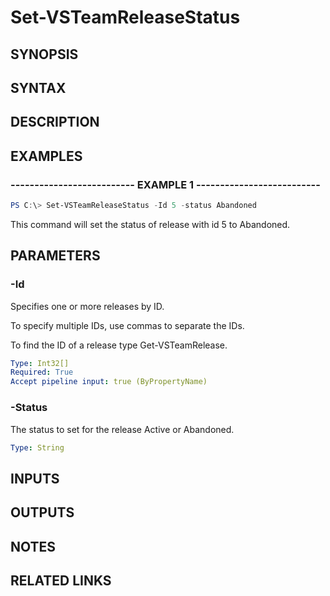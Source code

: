 <!-- #include "./common/header.md" -->

# Set-VSTeamReleaseStatus

## SYNOPSIS

<!-- #include "./synopsis/Set-VSTeamReleaseStatus.md" -->

## SYNTAX

## DESCRIPTION

<!-- #include "./synopsis/Set-VSTeamReleaseStatus.md" -->

## EXAMPLES

### -------------------------- EXAMPLE 1 --------------------------

```PowerShell
PS C:\> Set-VSTeamReleaseStatus -Id 5 -status Abandoned
```

This command will set the status of release with id 5 to Abandoned.

## PARAMETERS

<!-- #include "./params/projectName.md" -->

### -Id

Specifies one or more releases by ID.

To specify multiple IDs, use commas to separate the IDs.

To find the ID of a release type Get-VSTeamRelease.

```yaml
Type: Int32[]
Required: True
Accept pipeline input: true (ByPropertyName)
```

### -Status

The status to set for the release Active or Abandoned.

```yaml
Type: String
```

<!-- #include "./params/force.md" -->

## INPUTS

## OUTPUTS

## NOTES

## RELATED LINKS